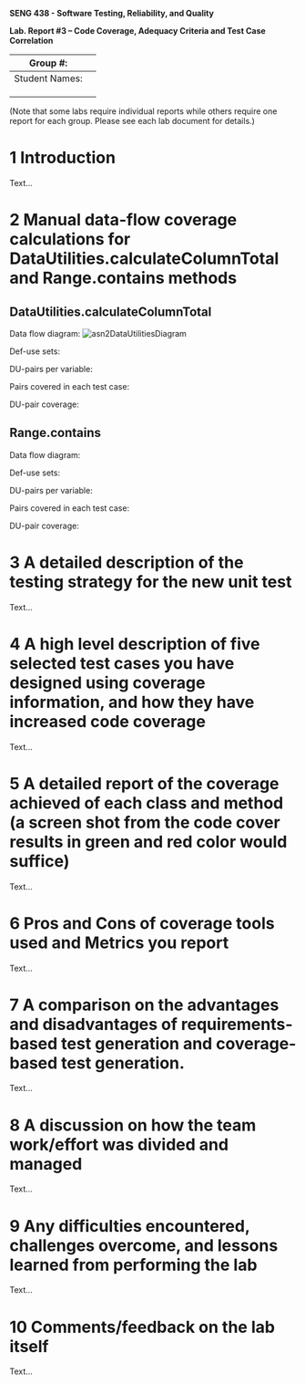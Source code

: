 **SENG 438 - Software Testing, Reliability, and Quality**

**Lab. Report #3 – Code Coverage, Adequacy Criteria and Test Case Correlation**

| Group \#:      |     |
| -------------- | --- |
| Student Names: |     |
|                |     |
|                |     |
|                |     |

(Note that some labs require individual reports while others require one report
for each group. Please see each lab document for details.)

# 1 Introduction

Text…

# 2 Manual data-flow coverage calculations for DataUtilities.calculateColumnTotal and Range.contains methods

## DataUtilities.calculateColumnTotal

Data flow diagram: 
![asn2DataUtilitiesDiagram](https://user-images.githubusercontent.com/81480268/156485739-7b29a0b5-49ff-4c98-88ca-7092254873ba.jpg)


Def-use sets: 

DU-pairs per variable: 

Pairs covered in each test case: 

DU-pair coverage: 

## Range.contains 

Data flow diagram: 

Def-use sets: 

DU-pairs per variable: 

Pairs covered in each test case: 

DU-pair coverage: 

# 3 A detailed description of the testing strategy for the new unit test

Text…

# 4 A high level description of five selected test cases you have designed using coverage information, and how they have increased code coverage

Text…

# 5 A detailed report of the coverage achieved of each class and method (a screen shot from the code cover results in green and red color would suffice)

Text…

# 6 Pros and Cons of coverage tools used and Metrics you report

Text…

# 7 A comparison on the advantages and disadvantages of requirements-based test generation and coverage-based test generation.

Text…

# 8 A discussion on how the team work/effort was divided and managed

Text…

# 9 Any difficulties encountered, challenges overcome, and lessons learned from performing the lab

Text…

# 10 Comments/feedback on the lab itself

Text…

